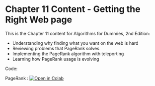 # Chapter 11 Content - Getting the Right Web page
This is the Chapter 11 content for Algorithms for Dummies, 2nd Edition:

*	Understanding why finding what you want on the web is hard
*	Reviewing problems that PageRank solves
*	Implementing the PageRank algorithm with teleporting
*	Learning how PageRank usage is evolving

Code:

PageRank : [![Open in Colab](https://colab.research.google.com/assets/colab-badge.svg)](https://colab.research.google.com/github/lmassaron/algo4d_2ed/blob/master/Chapter11/A4D2E%3B%2011%3B%20PageRank.ipynb)
